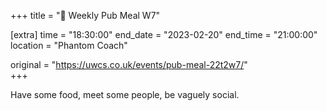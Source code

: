 +++
title = "🍔 Weekly Pub Meal W7"

[extra]
time = "18:30:00"
end_date = "2023-02-20"
end_time = "21:00:00"
location = "Phantom Coach"

original = "https://uwcs.co.uk/events/pub-meal-22t2w7/"    
+++

Have some food, meet some people, be vaguely social.
